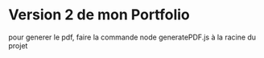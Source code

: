 # Version 2 de mon Portfolio
pour generer le pdf, faire la commande node generatePDF.js à la racine du projet